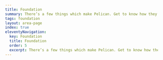 ```yaml
---
title: Foundation
summary: There’s a few things which make Pelican. Get to know how they work together.
tags: foundation
layout: area-page
index: true
eleventyNavigation:
  key: Foundation
  title: Foundation
  order: 5
  excerpt: There’s a few things which make Pelican. Get to know how they work together.
---
```

